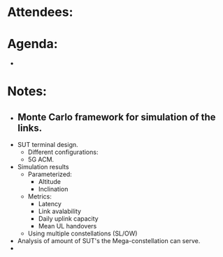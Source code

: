 
# Attendees:


# Agenda:

- 

# Notes:
- Monte Carlo framework for simulation of the links. 
	- 
- SUT terminal design. 
	- Different configurations: 
	- 5G ACM. 
- Simulation results
	- Parameterized: 
		- Altitude 
		- Inclination 
	- Metrics: 
		- Latency 
		- Link avalability 
		- Daily uplink capacity 
		- Mean UL handovers 
	- Using multiple constellations (SL/OW)
- Analysis of amount of SUT's the Mega-constellation can serve. 
- 